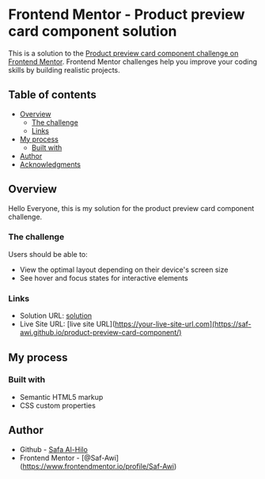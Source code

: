 # Frontend Mentor - Product preview card component solution

This is a solution to the [Product preview card component challenge on Frontend Mentor](https://www.frontendmentor.io/challenges/product-preview-card-component-GO7UmttRfa). Frontend Mentor challenges help you improve your coding skills by building realistic projects. 

## Table of contents

- [Overview](#overview)
  - [The challenge](#the-challenge)
  - [Links](#links)
- [My process](#my-process)
  - [Built with](#built-with)
- [Author](#author)
- [Acknowledgments](#acknowledgments)


## Overview
Hello Everyone, this is my solution for the product preview card component challenge.

### The challenge

Users should be able to:

- View the optimal layout depending on their device's screen size
- See hover and focus states for interactive elements


### Links

- Solution URL: [solution](https://github.com/Saf-Awi/product-preview-card-component)
- Live Site URL: [live site URL](https://your-live-site-url.com](https://saf-awi.github.io/product-preview-card-component/)

## My process

### Built with

- Semantic HTML5 markup
- CSS custom properties




## Author

- Github - [Safa Al-Hilo](https://github.com/Saf-Awi)
- Frontend Mentor - [@Saf-Awi] (https://www.frontendmentor.io/profile/Saf-Awi)




